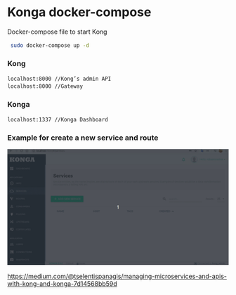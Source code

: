 # Konga docker-compose
 Docker-compose file to start Kong

```bash
 sudo docker-compose up -d
```

### Kong
```bash
localhost:8000 //Kong’s admin API
localhost:8000 //Gateway
```

### Konga
```bash
localhost:1337 //Konga Dashboard
```

### Example for create a new service and route
<img src="example.gif" />

https://medium.com/@tselentispanagis/managing-microservices-and-apis-with-kong-and-konga-7d14568bb59d


